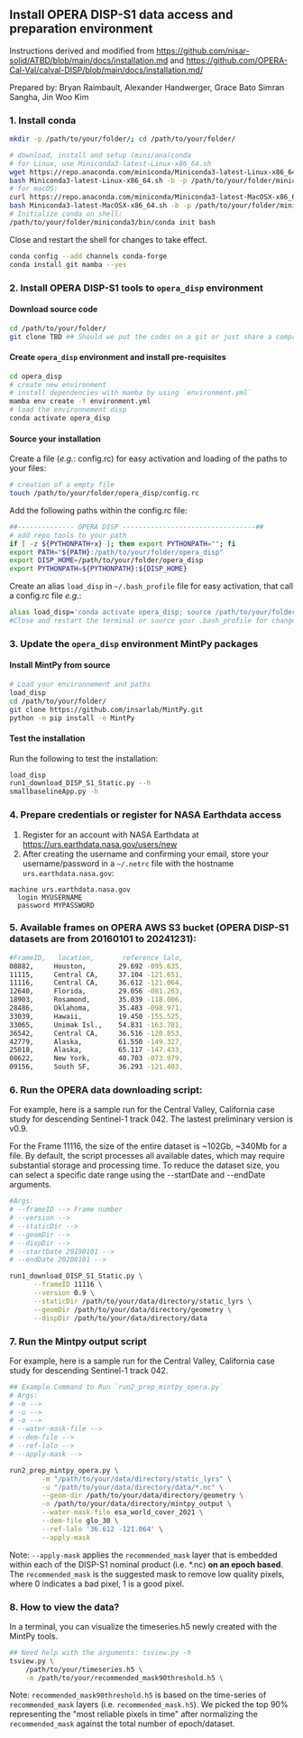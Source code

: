 ## Install OPERA DISP-S1 data access and preparation environment

Instructions derived and modified from https://github.com/nisar-solid/ATBD/blob/main/docs/installation.md and 
https://github.com/OPERA-Cal-Val/calval-DISP/blob/main/docs/installation.md/

Prepared by: Bryan Raimbault,
             Alexander Handwerger,
             Grace Bato
             Simran Sangha,
             Jin Woo Kim


### 1. Install conda

```bash
mkdir -p /path/to/your/folder/; cd /path/to/your/folder/

# download, install and setup (mini/ana)conda
# for Linux, use Miniconda3-latest-Linux-x86_64.sh
wget https://repo.anaconda.com/miniconda/Miniconda3-latest-Linux-x86_64.sh
bash Miniconda3-latest-Linux-x86_64.sh -b -p /path/to/your/folder/miniconda3
# for macOS: 
curl https://repo.anaconda.com/miniconda/Miniconda3-latest-MacOSX-x86_64.sh -o Miniconda3-latest-MacOSX-x86_64.sh
bash Miniconda3-latest-MacOSX-x86_64.sh -b -p /path/to/your/folder/miniconda3
# Initialize conda on shell: 
/path/to/your/folder/miniconda3/bin/conda init bash
```

Close and restart the shell for changes to take effect.

```bash
conda config --add channels conda-forge
conda install git mamba --yes
```

### 2. Install OPERA DISP-S1 tools to `opera_disp` environment

#### Download source code

```bash
cd /path/to/your/folder/
git clone TBD ## Should we put the codes on a git or just share a compressed archive?
```

#### Create `opera_disp` environment and install pre-requisites

```bash
cd opera_disp
# create new environment
# install dependencies with mamba by using `environment.yml`
mamba env create -f environment.yml
# load the environnement disp
conda activate opera_disp
```

#### Source your installation

Create a file (_e.g._: config.rc) for easy activation and loading of the paths to your files:

```bash
# creation of a empty file
touch /path/to/your/folder/opera_disp/config.rc
```
Add the following paths within the config.rc file:
```bash
##-------------- OPERA DISP ---------------------------------##
# add repo tools to your path
if [ -z ${PYTHONPATH+x} ]; then export PYTHONPATH=""; fi
export PATH="${PATH}:/path/to/your/folder/opera_disp"
export DISP_HOME=/path/to/your/folder/opera_disp
export PYTHONPATH=${PYTHONPATH}:${DISP_HOME}
```
Create an alias `load_disp` in `~/.bash_profile` file for easy activation, that call a config.rc file _e.g._:
```bash
alias load_disp='conda activate opera_disp; source /path/to/your/folder/opera_disp/config.rc'
#Close and restart the terminal or source your .bash_profile for changes to take effect
```

### 3. Update the `opera_disp` environment MintPy packages

#### Install MintPy from source

```bash
# Load your environnement and paths
load_disp
cd /path/to/your/folder/
git clone https://github.com/insarlab/MintPy.git
python -m pip install -e MintPy
```

#### Test the installation

Run the following to test the installation:

```bash
load_disp
run1_download_DISP_S1_Static.py --h
smallbaselineApp.py -h
```

### 4. Prepare credentials or register for NASA Earthdata access

1. Register for an account with NASA Earthdata at https://urs.earthdata.nasa.gov/users/new
2. After creating the username and confirming your email, store your username/password in a `~/.netrc` file with the hostname `urs.earthdata.nasa.gov`:
```
machine urs.earthdata.nasa.gov
  login MYUSERNAME
  password MYPASSWORD
```

### 5. Available frames on OPERA AWS S3 bucket (OPERA DISP-S1 datasets are from 20160101 to 20241231):
```bash
#FrameID,   location,       reference_lalo,     
08882,     Houston,        29.692 -095.635,  
11115,     Central CA,     37.104 -121.651,  
11116,     Central CA,     36.612 -121.064,  
12640,     Florida,        29.056 -081.263,  
18903,     Rosamond,       35.039 -118.006,  
28486,     Oklahoma,       35.483 -098.971,  
33039,     Hawaii,         19.450 -155.525, 
33065,     Unimak Isl.,    54.831 -163.781, 
36542,     Central CA,     36.516 -120.853,
42779,     Alaska,         61.550 -149.327, 
25018,     Alaska,         65.117 -147.433,
08622,     New York,       40.703 -073.979,
09156,     South SF,       36.293 -121.403,
```

### 6. Run the OPERA data downloading script:
For example, here is a sample run for the Central Valley, California case study for descending Sentinel-1 track 042. The lastest preliminary version is v0.9. 

For the Frame 11116, the size of the entire dataset is ~102Gb, ~340Mb for a file. By default, the script processes all available dates, which may require substantial storage and processing time. To reduce the dataset size, you can select a specific date range using the --startDate and --endDate arguments.
```bash
#Args:
# --frameID --> Frame number
# --version -->
# --staticDir -->
# --geomDir -->
# --dispDir -->
# --startDate 20190101 -->
# --endDate 20200101 -->

run1_download_DISP_S1_Static.py \
      --frameID 11116 \
      --version 0.9 \
      --staticDir /path/to/your/data/directory/static_lyrs \
      --geomDir /path/to/your/data/directory/geometry \
      --dispDir /path/to/your/data/directory/data
```
### 7. Run the Mintpy output script

For example, here is a sample run for the Central Valley, California case study for descending Sentinel-1 track 042.

```bash
## Example Command to Run `run2_prep_mintpy_opera.py`
# Args:
# -m -->
# -u -->
# -o -->
# --water-mask-file -->
# --dem-file -->
# --ref-lalo -->
# --apply-mask -->

run2_prep_mintpy_opera.py \
        -m "/path/to/your/data/directory/static_lyrs" \
        -u "/path/to/your/data/directory/data/*.nc" \
        --geom-dir /path/to/your/data/directory/geometry \
        -o /path/to/your/data/directory/mintpy_output \
        --water-mask-file esa_world_cover_2021 \
        --dem-file glo_30 \
        --ref-lalo '36.612 -121.064' \
        --apply-mask
```

Note: 
`--apply-mask` applies the `recommended_mask` layer that is embedded within each of the DISP-S1 nominal product (i.e. *.nc) **on an epoch based**. The `recommended_mask` is the suggested mask to remove low quality pixels, where 0 indicates a bad pixel, 1 is a good pixel.

### 8. How to view the data?
In a terminal, you can visualize the timeseries.h5 newly created with the MintPy tools.
```bash
## Need help with the arguments: tsview.py -h
tsview.py \
    /path/to/your/timeseries.h5 \
    -m /path/to/your/recommended_mask90threshold.h5 \
```

Note: 
`recommended_mask90threshold.h5` is based on the time-series of `recommended_mask` layers (i.e. `recommended_mask.h5`). We picked the top 90% representing the "most reliable pixels in time" after normalizing the `recommended_mask` against the total number of epoch/dataset. 

